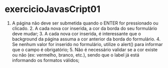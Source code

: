 exercicioJavasCript01
=====================

1. A página não deve ser submetida quando o ENTER for pressionado ou clicado. 2. A cada nova cor inserida, a cor da borda do seu formulário deve mudar;  3. A cada nova cor inserida, é interessante que o background da página assuma a cor anterior da borda do formulário.  4. Se nenhum valor for inserido no formulário, utilize o alert() para informar que o campo é obrigatório;  5. Não é necessário validar se a cor existe ou não (ex: vermelho, branco, etc.), sendo que o label já está informando os formatos válidos;

